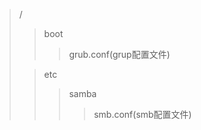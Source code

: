 > /
>
> > boot
> >
> > > grub.conf(grup配置文件) 
>
> > etc
> >
> > > samba
> > >
> > > > smb.conf(smb配置文件)

